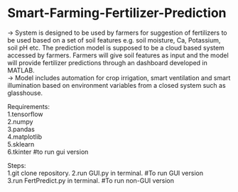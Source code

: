 # Smart-Farming-Fertilizer-Prediction 	
-> System is designed to be used by farmers for suggestion of fertilizers to be used based on a set of soil features e.g. soil moisture, Ca, Potassium, soil pH etc. The prediction model is supposed to be a cloud based system accessed by farmers. Farmers will give soil features as input and the model will provide fertilizer predictions through an dashboard developed in MATLAB.  
-> Model includes automation for crop irrigation, smart ventilation and smart illumination based on environment variables from a closed system such as glasshouse. 

Requirements:</br>
  1.tensorflow</br>
  2.numpy </br>
  3.pandas </br>
  4.matplotlib </br>
  5.sklearn</br>
  6.tkinter #to run gui version</br>

Steps:</br>
  1.git clone repository. 
  2.run GUI.py in terminal. #To run GUI version</br>
  3.run FertPredict.py  in terminal. #To run non-GUI version</br>

 
